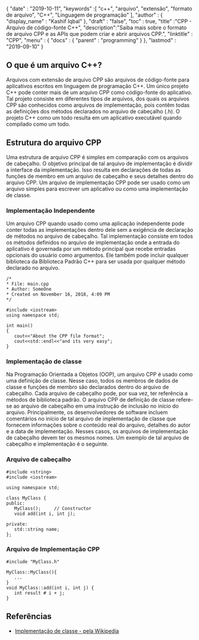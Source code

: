 {
  "date" : "2019-10-11",
  "keywords" :[ "c++", "arquivo", "extensão", "formato de arquivo", "C++", "Linguagem de programação" ],
  "author" : {
    "display_name" : "Kashif Iqbal"
},
  "draft" : "false",
  "toc" : true,
  "title" :"CPP - Arquivo de código-fonte C++",
  "description":"Saiba mais sobre o formato de arquivo CPP e as APIs que podem criar e abrir arquivos CPP.",
  "linktitle" : "CPP",
  "menu" : {
    "docs" : {
      "parent" : "programming"
}
},
  "lastmod" : "2019-09-10"
}

## O que é um arquivo C++?

Arquivos com extensão de arquivo CPP são arquivos de código-fonte para aplicativos escritos em linguagem de programação C++. Um único projeto C++ pode conter mais de um arquivo CPP como código-fonte do aplicativo. Tal projeto consiste em diferentes tipos de arquivos, dos quais os arquivos CPP são conhecidos como arquivos de implementação, pois contêm todas as definições dos métodos declarados no arquivo de cabeçalho (.h). O projeto C++ como um todo resulta em um aplicativo executável quando compilado como um todo.

## Estrutura do arquivo CPP

Uma estrutura de arquivo CPP é simples em comparação com os arquivos de cabeçalho. O objetivo principal de tal arquivo de implementação é dividir a interface da implementação. Isso resulta em declarações de todas as funções de membro em um arquivo de cabeçalho e seus detalhes dentro do arquivo CPP. Um arquivo de implementação CPP pode ser usado como um arquivo simples para escrever um aplicativo ou como uma implementação de classe.

### Implementação Independente

Um arquivo CPP quando usado como uma aplicação independente pode conter todas as implementações dentro dele sem a exigência de declaração de métodos no arquivo de cabeçalho. Tal implementação consiste em todos os métodos definidos no arquivo de implementação onde a entrada do aplicativo é governada por um método principal que recebe entradas opcionais do usuário como argumentos. Ele também pode incluir qualquer biblioteca da Biblioteca Padrão C++ para ser usada por qualquer método declarado no arquivo.

```
/*
* File: main.cpp
* Author: SomeOne
* Created on November 16, 2018, 4:09 PM
*/

#include <iostream>
using namespace std;

int main()
{
   cout<<"About the CPP file format";
   cout<<std::endl<<"and its very easy";
}
```

### Implementação de classe

Na Programação Orientada a Objetos (OOP), um arquivo CPP é usado como uma definição de classe. Nesse caso, todos os membros de dados de classe e funções de membro são declarados dentro do arquivo de cabeçalho. Cada arquivo de cabeçalho pode, por sua vez, ter referência a métodos de biblioteca padrão. O arquivo CPP de definição de classe refere-se ao arquivo de cabeçalho em uma instrução de inclusão no início do arquivo. Principalmente, os desenvolvedores de software incluem comentários no início de tal arquivo de implementação de classe que fornecem informações sobre o conteúdo real do arquivo, detalhes do autor e a data de implementação. Nesses casos, os arquivos de implementação de cabeçalho devem ter os mesmos nomes. Um exemplo de tal arquivo de cabeçalho e implementação é o seguinte.

### Arquivo de cabeçalho

```
#include <string>
#include <iostream>

using namespace std;

class MyClass {
public:
   MyClass();     // Constructor
   void add(int i, int j);

private:
   std::string name;
};
```

### Arquivo de Implementação CPP

```
#include "MyClass.h"

MyClass::MyClass(){
   ...
}
void MyClass::add(int i, int j) {
   int result # i + j;
}
```

## Referências

* [Implementação de classe - pela Wikipedia](https://en.wikipedia.org/wiki/Class_implementation_file)

